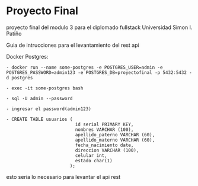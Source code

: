 # Proyecto Final
proyecto final del modulo 3 para el diplomado fullstack Universidad Simon I. Patiño

Guia de intrucciones para el levantamiento del rest api

Docker Postgres:

    - docker run --name some-postgres -e POSTGRES_USER=admin -e POSTGRES_PASSWORD=admin123 -e POSTGRES_DB=proyectofinal -p 5432:5432 -d postgres
    
    - exec -it some-postgres bash
    
    - sql -U admin --password
    
    - ingresar el password(admin123)
    
    - CREATE TABLE usuarios (
                              id serial PRIMARY KEY,
                              nombres VARCHAR (100),
                              apellido_paterno VARCHAR (60),
                          	  apellido_materno VARCHAR (60),
                              fecha_nacimiento date,
                              direccion VARCHAR (100),
                          	  celular int,
                          	  estado char(1)
                            );

esto seria lo necesario para levantar el api rest

